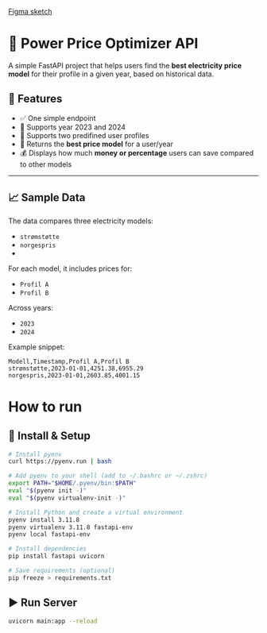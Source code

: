 [Figma sketch](https://www.figma.com/proto/7sjBbyxgUdYYqbURStYQUW/Hackathon?page-id=0%3A1&node-id=3-706&viewport=-208%2C149%2C1&t=B9rOxowOZW8cD0QX-1&scaling=min-zoom&content-scaling=fixed&starting-point-node-id=3%3A706)

# 🔌 Power Price Optimizer API

A simple FastAPI project that helps users find the **best electricity price model** for their profile in a given year, based on historical data.

## 🚀 Features

- ✅ One simple endpoint
- 📅 Supports year 2023 and 2024
- 👥 Supports two predifined user profiles
- 🧠 Returns the **best price model** for a user/year
- 💰 Displays how much **money or percentage** users can save compared to other models

---

## 📈 Sample Data

The data compares three electricity models:
- `strømstøtte`
- `norgespris`
- 
For each model, it includes prices for:
- `Profil A`
- `Profil B`

Across years:
- `2023`
- `2024`

Example snippet:
```csv
Modell,Timestamp,Profil A,Profil B
strømstøtte,2023-01-01,4251.38,6955.29
norgespris,2023-01-01,2603.85,4001.15
```

# How to run

## 🚀 Install & Setup

```bash
# Install pyenv
curl https://pyenv.run | bash

# Add pyenv to your shell (add to ~/.bashrc or ~/.zshrc)
export PATH="$HOME/.pyenv/bin:$PATH"
eval "$(pyenv init -)"
eval "$(pyenv virtualenv-init -)"

# Install Python and create a virtual environment
pyenv install 3.11.8
pyenv virtualenv 3.11.8 fastapi-env
pyenv local fastapi-env

# Install dependencies
pip install fastapi uvicorn

# Save requirements (optional)
pip freeze > requirements.txt
```
## ▶️ Run Server

```bash
uvicorn main:app --reload
```
